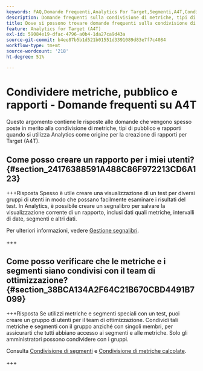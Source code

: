 ```yaml
---
keywords: FAQ,Domande Frequenti,Analytics For Target,Segmenti,A4T,Condividi Report
description: Domande frequenti sulla condivisione di metriche, tipi di pubblico e rapporti quando si utilizza Analytics for [!DNL Target] (A4T). A4T consente di utilizzare il reporting di Analytics per attività Adobe [!DNL Target] .
title: Dove si possono trovare domande frequenti sulla condivisione di metriche, tipi di pubblico e rapporti in A4T?
feature: Analytics for Target (A4T)
exl-id: 59084e19-dfac-4796-a0b4-1da27ca9d43a
source-git-commit: b4ee87b5b1d521b01551d3391089d83e7f7c4084
workflow-type: tm+mt
source-wordcount: '218'
ht-degree: 51%

---
```


# Condividere metriche, pubblico e rapporti - Domande frequenti su A4T

Questo argomento contiene le risposte alle domande che vengono spesso poste in merito alla condivisione di metriche, tipi di pubblico e rapporti quando si utilizza Analytics come origine per la creazione di rapporti per Target (A4T).

## Come posso creare un rapporto per i miei utenti? {#section_24176388591A488C86F972213CD6A123}

+++Risposta
Spesso è utile creare una visualizzazione di un test per diversi gruppi di utenti in modo che possano facilmente esaminare i risultati del test. In Analytics, è possibile creare un segnalibro per salvare la visualizzazione corrente di un rapporto, inclusi dati quali metriche, intervalli di date, segmenti e altri dati.

Per ulteriori informazioni, vedere [Gestione segnalibri](https://experienceleague.adobe.com/docs/analytics/analyze/reports-analytics/bookmarks.html).

+++

## Come posso verificare che le metriche e i segmenti siano condivisi con il team di ottimizzazione? {#section_38BCA134A2F64C21B670CBD4491B7099}

+++Risposta
Se utilizzi metriche e segmenti speciali con un test, puoi creare un gruppo di utenti per il team di ottimizzazione. Condividi tali metriche e segmenti con il gruppo anziché con singoli membri, per assicurarti che tutti abbiano accesso ai segmenti e alle metriche. Solo gli amministratori possono condividere con i gruppi.

Consulta [Condivisione di segmenti](https://experienceleague.adobe.com/docs/analytics/components/segmentation/segmentation-workflow/t-seg-share.html) e [Condivisione di metriche calcolate](https://experienceleague.adobe.com/docs/analytics/components/calculated-metrics/calcmetric-workflow/cm-sharing.html).

+++